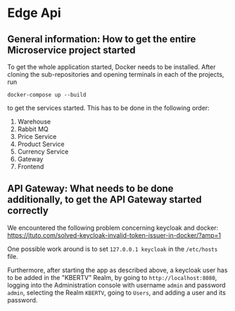 # Edge Api

## General information: How to get the entire Microservice project started
To get the whole application started, Docker needs to be installed.
After cloning the sub-repositories and opening terminals in each of the projects, run
```
docker-compose up --build
```
to get the services started.
This has to be done in the following order:
1. Warehouse
2. Rabbit MQ
3. Price Service
4. Product Service
5. Currency Service
6. Gateway
7. Frontend

## API Gateway: What needs to be done additionally, to get the API Gateway started correctly
We encountered the following problem concerning keycloak and docker:
<https://jtuto.com/solved-keycloak-invalid-token-issuer-in-docker/?amp=1>

One possible work around is to set ```127.0.0.1 keycloak``` in the ```/etc/hosts``` file.

Furthermore, after starting the app as described above, a keycloak user has to be added in the "KBERTV" Realm, by going to ```http://localhost:8080```, logging into the Administration console with username ```admin``` and password ```admin```, selecting the Realm ```KBERTV```, going to ```Users```, and adding a user and its password. 
